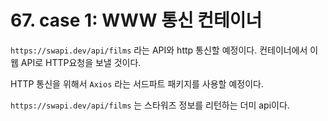 # 67. case 1: WWW 통신 컨테이너

`https://swapi.dev/api/films` 라는 API와 http 통신할 예정이다. 컨테이너에서 이 웹 API로 HTTP요청을 보낼 것이다.

HTTP 통신을 위해서 `Axios` 라는 서드파트 패키지를 사용할 예정이다.

`https://swapi.dev/api/films` 는 스타워즈 정보를 리턴하는 더미 api이다.

